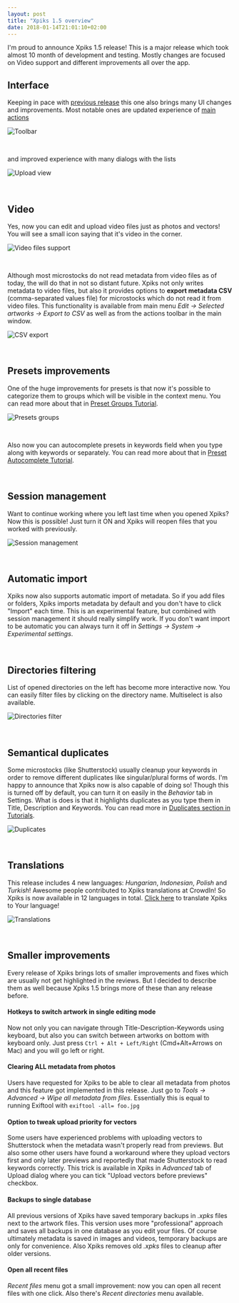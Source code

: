 ```yaml
---
layout: post
title: "Xpiks 1.5 overview"
date: 2018-01-14T21:01:10+02:00
---
```


I'm proud to announce Xpiks 1.5 release! This is a major release which took almost 10 month of development and testing. Mostly changes are focused on Video support and different improvements all over the app.

## Interface

Keeping in pace with <a href="{{site.url}}/2017/02/24/xpiks-14-detailed-features/">previous release</a> this one also brings many UI changes and improvements. Most notable ones are updated experience of <a href="{{site.url}}/tutorials/interface-mainview/">main actions</a>

<p>
  <img alt="Toolbar" src="{{site.url}}/images/tutorials/interface/mainview-toolbar.png" class="small-12 large-12" />
</p>

<br />

and improved experience with many dialogs with the lists

<p>
  <img alt="Upload view" src="{{site.url}}/images/tutorials/interface/upload.png" class="small-12 large-12" />
</p>

<br />

## Video

Yes, now you can edit and upload video files just as photos and vectors! You will see a small icon saying that it's video in the corner.

<p>
  <img alt="Video files support" src="{{site.url}}/images/posts/xpiks-15-overview/video-files.png" class="small-12 large-12" />
</p>

<br />

Although most microstocks do not read metadata from video files as of today, the will do that in not so distant future. Xpiks not only writes metadata to video files, but also it provides options to **export metadata CSV** (comma-separated values file) for microstocks which do not read it from video files. This functionality is available from main menu _Edit -> Selected artworks -> Export to CSV_ as well as from the actions toolbar in the main window.

<p>
  <img alt="CSV export" src="{{site.url}}/images/posts/xpiks-15-overview/csv-export.png" class="small-12 large-12" />
</p>

<br />

## Presets improvements

One of the huge improvements for presets is that now it's possible to categorize them to groups which will be visible in the context menu. You can read more about that in <a href="{{site.url}}/tutorials/presets-groups/">Preset Groups Tutorial</a>.

<p>
  <img alt="Presets groups" src="{{site.url}}/images/tutorials/presets/groups.gif" class="small-12 large-12" />
</p>

<br />

Also now you can autocomplete presets in keywords field when you type along with keywords or separately. You can read more about that in <a href="{{site.url}}/tutorials/presets-autocomplete/">Preset Autocomplete Tutorial</a>.

<br />

## Session management

Want to continue working where you left last time when you opened Xpiks? Now this is possible! Just turn it ON and Xpiks will reopen files that you worked with previously.

<p>
  <img alt="Session management" src="{{site.url}}/images/posts/xpiks-15-overview/session-restore.png" class="small-12 large-12" />
</p>

<br />

## Automatic import

Xpiks now also supports automatic import of metadata. So if you add files or folders, Xpiks imports metadata by default and you don't have to click "Import" each time. This is an experimental feature, but combined with session management it should really simplify work. If you don't want import to be automatic you can always turn it off in _Settings -> System -> Experimental settings_.

<br />

## Directories filtering

List of opened directories on the left has become more interactive now. You can easily filter files by clicking on the directory name. Multiselect is also available.

<p>
  <img alt="Directories filter" src="{{site.url}}/images/posts/xpiks-15-overview/directories-filter.gif" class="small-12 large-12" />
</p>

<br />

## Semantical duplicates

Some microstocks (like Shutterstock) usually cleanup your keywords in order to remove different duplicates like singular/plural forms of words. I'm happy to announce that Xpiks now is also capable of doing so! Though this is turned off by default, you can turn it on easily in the _Behavior_ tab in Settings. What is does is that it highlights duplicates as you type them in Title, Description and Keywords. You can read more in <a href="{{site.url}}/tutorials/keywords-duplicates">Duplicates section in Tutorials</a>.

<p>
  <img alt="Duplicates" src="{{site.url}}/images/posts/xpiks-15-overview/duplicates.png" class="small-12 large-12" />
</p>

<br />


## Translations

This release includes 4 new languages: _Hungarian_, _Indonesian_, _Polish_ and _Turkish_! Awesome people contributed to Xpiks translations at CrowdIn! So Xpiks is now available in 12 languages in total. <a href="https://crwd.in/xpiks">Click here</a> to translate Xpiks to Your language!

<p>
  <img alt="Translations" src="{{site.url}}/images/posts/xpiks-15-overview/translations.png" class="small-12 large-12" />
</p>

<br />

## Smaller improvements

Every release of Xpiks brings lots of smaller improvements and fixes which are usually not get highlighted in the reviews. But I decided to describe them as well because Xpiks 1.5 brings more of these than any release before.

#### Hotkeys to switch artwork in single editing mode

Now not only you can navigate through Title-Description-Keywords using keyboard, but also you can switch between artworks on bottom with keyboard only. Just press `Ctrl + Alt + Left/Right` (Cmd+Alt+Arrows on Mac) and you will go left or right.

#### Clearing ALL metadata from photos

Users have requested for Xpiks to be able to clear all metadata from photos and this feature got implemented in this release. Just go to _Tools -> Advanced -> Wipe all metadata from files_. Essentially this is equal to running Exiftool with `exiftool -all= foo.jpg`

#### Option to tweak upload priority for vectors

Some users have experienced problems with uploading vectors to Shutterstock when the metadata wasn't properly read from previews. But also some other users have found a workaround where they upload vectors first and only later previews and reportedly that made Shutterstock to read keywords correctly. This trick is available in Xpiks in _Advanced_ tab of Upload dialog where you can tick "Upload vectors before previews" checkbox.

#### Backups to single database

All previous versions of Xpiks have saved temporary backups in _.xpks_ files next to the artwork files. This version uses more "professional" approach and saves all backups in one database as you edit your files. Of course ultimately metadata is saved in images and videos, temporary backups are only for convenience. Also Xpiks removes old _.xpks_ files to cleanup after older versions.

#### Open all recent files

_Recent files_ menu got a small improvement: now you can open all recent files with one click. Also there's _Recent directories_ menu available.